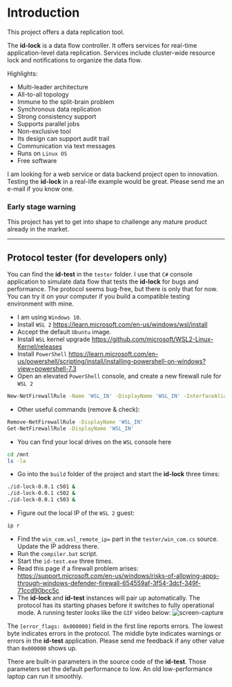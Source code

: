
# Introduction

This project offers a data replication tool.

The **id-lock** is a data flow controller.
It offers services for real-time application-level data replication.
Services include cluster-wide resource lock and notifications to organize the data flow.

Highlights:
- Multi-leader architecture
- All-to-all topology
- Immune to the split-brain problem
- Synchronous data replication
- Strong consistency support
- Supports parallel jobs
- Non-exclusive tool
- Its design can support audit trail
- Communication via text messages
- Runs on `Linux OS`
- Free software

I am looking for a web service or data backend project open to innovation.
Testing the **id-lock** in a real-life example would be great.
Please send me an e-mail if you know one.

### Early stage warning

This project has yet to get into shape to challenge any mature product already in the market.

---

## Protocol tester (for developers only)

You can find the **id-test** in the `tester` folder.
I use that `C#` console application to simulate data flow that tests the **id-lock** for bugs and performance.
The protocol seems bug-free, but there is only that for now.
You can try it on your computer if you build a compatible testing environment with mine.

- I am using `Windows 10`.
- Install `WSL 2` https://learn.microsoft.com/en-us/windows/wsl/install
- Accept the default `Ubuntu` image.
- Install `WSL` kernel upgrade https://github.com/microsoft/WSL2-Linux-Kernel/releases
- Install `PowerShell` https://learn.microsoft.com/en-us/powershell/scripting/install/installing-powershell-on-windows?view=powershell-7.3
- Open an elevated `PowerShell` console, and create a new firewall rule for `WSL 2`
```bash
New-NetFirewallRule -Name 'WSL_IN' -DisplayName 'WSL_IN' -InterfaceAlias 'vEthernet (WSL)' -Direction Inbound -Action Allow
```
- Other useful commands (remove & check):
```bash
Remove-NetFirewallRule -DisplayName 'WSL_IN'
Get-NetFirewallRule -DisplayName 'WSL_IN'
```

- You can find your local drives on the `WSL` console here
```bash
cd /mnt
ls -la
```
- Go into the `build` folder of the project and start the **id-lock** three times:
```bash
./id-lock-0.0.1 c501 &
./id-lock-0.0.1 c502 &
./id-lock-0.0.1 c503 &
```
- Figure out the local IP of the `WSL 2` guest:
```bash
ip r
```
- Find the `win_com.wsl_remote_ip=` part in the `tester/win_com.cs` source.
Update the IP address there.
- Run the `compiler.bat` script.
- Start the `id-test.exe` three times.
- Read this page if a firewall problem arises: https://support.microsoft.com/en-us/windows/risks-of-allowing-apps-through-windows-defender-firewall-654559af-3f54-3dcf-349f-71ccd90bcc5c
- The **id-lock** and **id-test** instances will pair up automatically.
The protocol has its starting phases before it switches to fully operational mode.
A running tester looks like the `GIF` video below:
![screen-capture](https://github.com/Andrew4/id_lock/assets/6005439/4ec4eeec-1a06-4eb2-811c-ba234d89e5cb)

The `[error_flags: 0x000000]` field in the first line reports errors.
The lowest byte indicates errors in the protocol.
The middle byte indicates warnings or errors in the **id-test** application.
Please send me feedback if any other value than `0x000000` shows up.

There are built-in parameters in the source code of the **id-test**.
Those parameters set the default performance to low.
An old low-performance laptop can run it smoothly.

